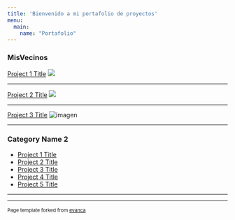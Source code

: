 ```yaml
---
title: 'Bienvenido a mi portafolio de proyectos'
menu:
  main:
    name: "Portafolio"
---
```


### MisVecinos

[Project 1 Title](/sample_page)
<img src="images/dummy_thumbnail.jpg?raw=true"/>

---
[Project 2 Title](/pdf/sample_presentation.pdf)
<img src="images/dummy_thumbnail.jpg?raw=true"/>

---
[Project 3 Title](http://example.com/)
![imagen](https://imagenes.elpais.com/resizer/bcO7qftyHcYnGWasUbyB0fMj_WY=/1960x1103/arc-anglerfish-eu-central-1-prod-prisa.s3.amazonaws.com/public/GXCNXMSQBJE5LCIC3ITWRGE75A.jpg)

---

### Category Name 2

- [Project 1 Title](http://example.com/)
- [Project 2 Title](http://example.com/)
- [Project 3 Title](http://example.com/)
- [Project 4 Title](http://example.com/)
- [Project 5 Title](http://example.com/)

---




---
<p style="font-size:11px">Page template forked from <a href="https://github.com/evanca/quick-portfolio">evanca</a></p>
<!-- Remove above link if you don't want to attibute -->